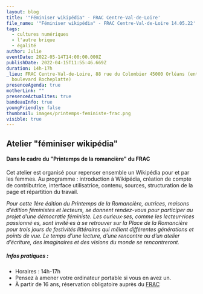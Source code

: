 ```yaml
---
layout: blog
title: '"Féminiser wikipédia" - FRAC Centre-Val-de-Loire'
file_name: '"Féminiser wikipédia" - FRAC Centre-Val-de-Loire 14.05.22'
tags:
  - cultures numériques
  - l'autre brique
  - égalité
author: Julie
eventDate: 2022-05-14T14:00:00.000Z
publishDate: 2022-04-15T11:55:46.669Z
duration: 14h-17h
_lieu: FRAC Centre-Val-de-Loire, 88 rue du Colombier 45000 Orléans (entrée
  boulevard Rocheplatte)
presenceAgenda: true
motherLink: ""
presenceActualites: true
bandeauInfo: true
youngFriendly: false
thumbnail: images/printemps-feministe-frac.png
visible: true
---
```

## Atelier "féminiser wikipédia"
#### Dans le cadre du "Printemps de la romancière" du FRAC

Cet atelier est organisé pour repenser ensemble un Wikipédia pour et par les femmes.
Au programme : introduction à Wikipédia, création de compte de contributrice, interface utilisatrice, contenu, sources, structuration de la page et répartition du travail.

*Pour cette 1ère édition du Printemps de la Romancière, autrices, maisons d’édition féministes et lecteurs, se donnent rendez-vous pour participer au projet d’une démocratie féministe.
Les curieux·ses, comme les lecteur·rices passionné·es, sont invité·es à se retrouver sur la Place de la Romancière pour trois jours de festivités littéraires qui mêlent différentes générations et points de vue. Le temps d’une lecture, d’une rencontre ou d’un atelier d’écriture, des imaginaires et des visions du monde se rencontreront.*


##### Infos pratiques :
* Horaires : 14h-17h
* Pensez à amener votre ordinateur portable si vous en avez un.
* À partir de 16 ans, réservation obligatoire auprès du [FRAC](https://www.frac-centre.fr/)
